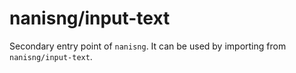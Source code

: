 # nanisng/input-text

Secondary entry point of `nanisng`. It can be used by importing from `nanisng/input-text`.
